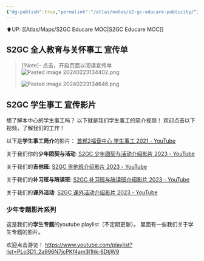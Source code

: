 ```yaml
---
{"dg-publish":true,"permalink":"/atlas/notes/s2-gc-educare-publicity/"}
---
```


⬆️UP: [[Atlas/Maps/S2GC Educare MOC\|S2GC Educare MOC]]
## S2GC 全人教育与关怀事工 宣传单

> [!Note]- 点击，开启页面以阅读宣传单
![Pasted image 20240223134402.png](/img/user/Atlas/Utility/Images/Pasted%20image%2020240223134402.png)
>
> ![Pasted image 20240223134646.png](/img/user/Atlas/Utility/Images/Pasted%20image%2020240223134646.png)

##  S2GC 学生事工 宣传影片
想了解本中心的学生事工吗？
以下就是我们学生事工的简介视频！
欢迎点击以下视频，了解我们的工作！


以下是**学生事工简介**的影片：
[首邦2福音中心 学生事工 2021 - YouTube](https://www.youtube.com/watch?v=aydQzYzSMFs&feature=youtu.be)

关于我们你的**少年团契与活动**:
[S2GC 少年团契与活动介绍影片 2023 - YouTube](https://youtu.be/mKs33ozB92c)

关于我们的**吉他班**:
[S2GC 吉他班介绍影片 2023 - YouTube](https://youtu.be/nYiP5LEeNgw)

关于我们的**补习班与陪读班**:
[S2GC 补习班与陪读班介绍影片 2023 - YouTube](https://youtu.be/Jfv-V6EFeZ4)

关于我们的**课外活动**:
[S2GC 课外活动介绍影片 2023 - YouTube](https://youtu.be/cs2W0EBnxP8)

### 少年专题影片系列 

这是我们的**学生专题**的youtube playlist（不定期更新）。
里面有一些我们关于学生专题的影片。

欢迎点击游览！
https://www.youtube.com/playlist?list=PLo3D1_2a996N7jcPKf4am3l1hk-6DtjW9